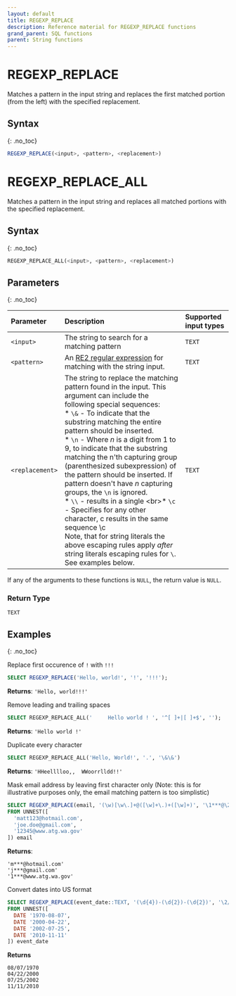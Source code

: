 ```yaml
---
layout: default
title: REGEXP_REPLACE
description: Reference material for REGEXP_REPLACE functions
grand_parent: SQL functions
parent: String functions
---
```


# REGEXP\_REPLACE

Matches a pattern in the input string and replaces the first matched portion (from the left) with the specified replacement. 

## Syntax
{: .no_toc}

```sql
REGEXP_REPLACE(<input>, <pattern>, <replacement>)
```

# REGEXP\_REPLACE\_ALL

Matches a pattern in the input string and replaces all matched portions with the specified replacement. 

## Syntax
{: .no_toc}

```sql
REGEXP_REPLACE_ALL(<input>, <pattern>, <replacement>)
```

## Parameters
{: .no_toc}

| Parameter | Description                         |Supported input types |
| :--------- | :----------------------------------- | :---------------------|
| `<input>` | The string to search for a matching pattern  | `TEXT` |
| `<pattern>` | An [RE2 regular expression](https://github.com/google/re2/wiki/Syntax) for matching with the string input. | `TEXT` |
| `<replacement>` | The string to replace the matching pattern found in the input. This argument can include the following special sequences: <br>* `\&` - To indicate that the substring matching the entire pattern should be inserted.<br>* `\n` - Where *n* is a digit from 1 to 9, to indicate that the substring matching the n'th capturing group (parenthesized subexpression) of the pattern should be inserted. If pattern doesn't have *n* capturing groups, the `\n` is ignored.<br>* `\\` - results in a single \<br>* `\c` - Specifies for any other character, c results in the same sequence \c<br> Note, that for string literals the above escaping rules apply *after* string literals escaping rules for `\`. See examples below. |  `TEXT` |

If any of the arguments to these functions is `NULL`, the return value is `NULL`.

### Return Type
`TEXT`

## Examples
{: .no_toc}

Replace first occurence of `!` with `!!!`

```sql
SELECT REGEXP_REPLACE('Hello, world!', '!', '!!!');
```
**Returns**: `'Hello, world!!!'`

Remove leading and trailing spaces

```sql
SELECT REGEXP_REPLACE_ALL('     Hello world ! ', '^[ ]+|[ ]+$', '');
```
**Returns**: `'Hello world !'`

Duplicate every character

```sql
SELECT REGEXP_REPLACE_ALL('Hello, World!', '.', '\&\&')
```

**Returns**: `'HHeelllloo,,  WWoorrlldd!!'`


Mask email address by leaving first character only (Note: this is for illustrative purposes only, the email matching pattern is too simplistic)

```sql
SELECT REGEXP_REPLACE(email, '(\w)[\w\.]+@([\w]+\.)+([\w]+)', '\1***@\2\3')
FROM UNNEST([
  'matt123@hotmail.com',
  'joe.doe@gmail.com',
  '12345@www.atg.wa.gov'
]) email
```

**Returns**:
```
'm***@hotmail.com'
'j***@gmail.com'
'1***@www.atg.wa.gov'
```

Convert dates into US format

```sql
SELECT REGEXP_REPLACE(event_date::TEXT, '(\d{4})-(\d{2})-(\d{2})', '\2/\3/\1')
FROM UNNEST([
  DATE '1970-08-07',
  DATE '2000-04-22',
  DATE '2002-07-25',
  DATE '2010-11-11'
]) event_date
```

**Returns**
```
08/07/1970
04/22/2000
07/25/2002
11/11/2010
```

